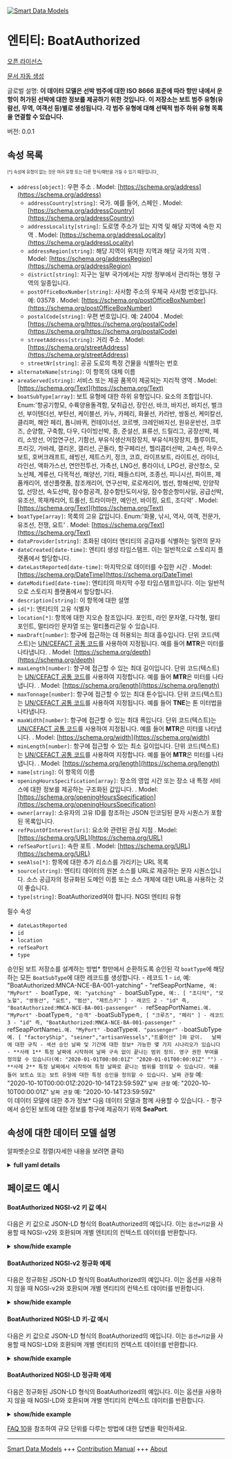 <!-- 10-Header -->  
[![Smart Data Models](https://smartdatamodels.org/wp-content/uploads/2022/01/SmartDataModels_logo.png "Logo")](https://smartdatamodels.org)  
엔티티: BoatAuthorized  
===================<!-- /10-Header -->  
<!-- 15-License -->  
[오픈 라이선스](https://github.com/smart-data-models//dataModel.Ports/blob/master/BoatAuthorized/LICENSE.md)  
[문서 자동 생성](https://docs.google.com/presentation/d/e/2PACX-1vTs-Ng5dIAwkg91oTTUdt8ua7woBXhPnwavZ0FxgR8BsAI_Ek3C5q97Nd94HS8KhP-r_quD4H0fgyt3/pub?start=false&loop=false&delayms=3000#slide=id.gb715ace035_0_60)  
<!-- /15-License -->  
<!-- 20-Description -->  
글로벌 설명: **이 데이터 모델은 선박 범주에 대한 ISO 8666 표준에 따라 항만 내에서 운항이 허가된 선박에 대한 정보를 제공하기 위한 것입니다. 이 저장소는 보트 범주 유형(유람선, 무역, 여객선 등)별로 생성됩니다. 각 범주 유형에 대해 선택적 범주 하위 유형 목록을 연결할 수 있습니다.**  
버전: 0.0.1  
<!-- /20-Description -->  
<!-- 30-PropertiesList -->  

## 속성 목록  

<sup><sub>[*] 속성에 유형이 없는 것은 여러 유형 또는 다른 형식/패턴을 가질 수 있기 때문입니다</sub></sup>.  
- `address[object]`: 우편 주소  . Model: [https://schema.org/address](https://schema.org/address)	- `addressCountry[string]`: 국가. 예를 들어, 스페인  . Model: [https://schema.org/addressCountry](https://schema.org/addressCountry)  
	- `addressLocality[string]`: 도로명 주소가 있는 지역 및 해당 지역에 속한 지역  . Model: [https://schema.org/addressLocality](https://schema.org/addressLocality)  
	- `addressRegion[string]`: 해당 지역이 위치한 지역과 해당 국가의 지역  . Model: [https://schema.org/addressRegion](https://schema.org/addressRegion)  
	- `district[string]`: 지구는 일부 국가에서는 지방 정부에서 관리하는 행정 구역의 일종입니다.    
	- `postOfficeBoxNumber[string]`: 사서함 주소의 우체국 사서함 번호입니다. 예: 03578  . Model: [https://schema.org/postOfficeBoxNumber](https://schema.org/postOfficeBoxNumber)  
	- `postalCode[string]`: 우편 번호입니다. 예: 24004  . Model: [https://schema.org/https://schema.org/postalCode](https://schema.org/https://schema.org/postalCode)  
	- `streetAddress[string]`: 거리 주소  . Model: [https://schema.org/streetAddress](https://schema.org/streetAddress)  
	- `streetNr[string]`: 공공 도로의 특정 건물을 식별하는 번호    
- `alternateName[string]`: 이 항목의 대체 이름  - `areaServed[string]`: 서비스 또는 제공 품목이 제공되는 지리적 영역  . Model: [https://schema.org/Text](https://schema.org/Text)- `boatSubType[array]`: 보트 유형에 대한 하위 유형입니다. 요소의 조합입니다. Enum:'항공기항모, 수륙양용돌격함, 닻취급선, 장인선, 바크, 바지선, 바지선, 벌크선, 부이텐더선, 부탄선, 케이블선, 카누, 카페리, 화물선, 카라반, 쌍동선, 케미칼선, 클리퍼, 해안 페리, 톱니바퀴, 컨테이너선, 코르벳, 크레인바지선, 원유운반선, 크루즈, 순양함, 구축함, 다우, 다이빙선박, 종, 준설선, 표류선, 드릴리그, 공장선박, 페리, 소방선, 어업연구선, 기함선, 부유식생산저장장치, 부유식저장장치, 플루이트, 프리깃, 가바레, 갤리온, 갤리선, 곤돌라, 항구페리선, 헬리콥터선박, 고속선, 하우스보트, 호버크래프트, 쇄빙선, 제트스키, 정크, 코흐, 라이프보트, 라이트선, 라이너, 라인선, 액화가스선, 연안전투선, 가축선, LNG선, 롱라이너, LPG선, 광산청소, 모노선체, 계류선, 다목적선, 해양선, 기타, 패들스티머, 조종선, 피니시선, 파이프, 제품캐리어, 생산플랫폼, 참조캐리어, 연구선박, 로로캐리어, 범선, 항해선박, 인양작업, 선망선, 속도선박, 잠수함공격, 잠수함탄도미사일, 잠수함순항미사일, 공급선박, 유조선, 목재캐리어, 트롤선, 트라이마란, 예인선, 바이킹, 요트, 조디악'  . Model: [https://schema.org/Text](https://schema.org/Text)- `boatType[array]`: 목록의 고유 값입니다. Enum:'화물, 낚시, 역사, 여객, 전문가, 유조선, 전쟁, 요트'  . Model: [https://schema.org/Text](https://schema.org/Text)- `dataProvider[string]`: 조화된 데이터 엔티티의 공급자를 식별하는 일련의 문자  - `dateCreated[date-time]`: 엔티티 생성 타임스탬프. 이는 일반적으로 스토리지 플랫폼에서 할당합니다.  - `dateLastReported[date-time]`: 마지막으로 데이터를 수집한 시간  . Model: [https://schema.org/DateTime](https://schema.org/DateTime)- `dateModified[date-time]`: 엔티티의 마지막 수정 타임스탬프입니다. 이는 일반적으로 스토리지 플랫폼에서 할당합니다.  - `description[string]`: 이 항목에 대한 설명  - `id[*]`: 엔티티의 고유 식별자  - `location[*]`: 항목에 대한 지오숀 참조입니다. 포인트, 라인 문자열, 다각형, 멀티포인트, 멀티라인 문자열 또는 멀티폴리곤일 수 있습니다.  - `maxDraft[number]`: 항구에 접근하는 데 허용되는 최대 흘수입니다. 단위 코드(텍스트)는 [UN/CEFACT 공통 코드](http://wiki.goodrelations-vocabulary.org/Documentation/UN/CEFACT_Common_Codes)를 사용하여 지정됩니다. 예를 들어 **MTR**은 미터를 나타냅니다.  . Model: [https://schema.org/depth](https://schema.org/depth)- `maxLength[number]`: 항구에 접근할 수 있는 최대 길이입니다. 단위 코드(텍스트)는 [UN/CEFACT 공통 코드](http://wiki.goodrelations-vocabulary.org/Documentation/UN/CEFACT_Common_Codes)를 사용하여 지정합니다. 예를 들어 **MTR**은 미터를 나타냅니다.  . Model: [https://schema.org/length](https://schema.org/length)- `maxTonnage[number]`: 항구에 접근할 수 있는 최대 톤수입니다. 단위 코드(텍스트)는 [UN/CEFACT 공통 코드](http://wiki.goodrelations-vocabulary.org/Documentation/UN/CEFACT_Common_Codes)를 사용하여 지정됩니다. 예를 들어 **TNE**는 톤 미터법을 나타냅니다.  - `maxWidth[number]`: 항구에 접근할 수 있는 최대 폭입니다. 단위 코드(텍스트)는 [UN/CEFACT 공통 코드](http://wiki.goodrelations-vocabulary.org/Documentation/UN/CEFACT_Common_Codes)를 사용하여 지정됩니다. 예를 들어 **MTR**은 미터를 나타냅니다.  . Model: [https://schema.org/width](https://schema.org/width)- `minLength[number]`: 항구에 접근할 수 있는 최소 길이입니다. 단위 코드(텍스트)는 [UN/CEFACT 공통 코드](http://wiki.goodrelations-vocabulary.org/Documentation/UN/CEFACT_Common_Codes)를 사용하여 지정합니다. 예를 들어 **MTR**은 미터를 나타냅니다.  . Model: [https://schema.org/length](https://schema.org/length)- `name[string]`: 이 항목의 이름  - `openingHoursSpecification[array]`: 장소의 영업 시간 또는 장소 내 특정 서비스에 대한 정보를 제공하는 구조화된 값입니다.  . Model: [https://schema.org/openingHoursSpecification](https://schema.org/openingHoursSpecification)- `owner[array]`: 소유자의 고유 ID를 참조하는 JSON 인코딩된 문자 시퀀스가 포함된 목록입니다.  - `refPointOfInterest[uri]`: 요소와 관련된 관심 지점  . Model: [https://schema.org/URL](https://schema.org/URL)- `refSeaPort[uri]`: 속한 포트  . Model: [https://schema.org/URL](https://schema.org/URL)- `seeAlso[*]`: 항목에 대한 추가 리소스를 가리키는 URL 목록  - `source[string]`: 엔티티 데이터의 원본 소스를 URL로 제공하는 문자 시퀀스입니다. 소스 공급자의 정규화된 도메인 이름 또는 소스 개체에 대한 URL을 사용하는 것이 좋습니다.  - `type[string]`: BoatAuthorized여야 합니다. NGSI 엔티티 유형  <!-- /30-PropertiesList -->  
<!-- 35-RequiredProperties -->  
필수 속성  
- `dateLastReported`  - `id`  - `location`  - `refSeaPort`  - `type`  <!-- /35-RequiredProperties -->  
<!-- 40-RequiredProperties -->  
승인된 보트 저장소를 설계하는 방법* 항만에서 순환하도록 승인된 각 `boatType`에 해당하는 모든 `BoatSubType`에 대한 레코드를 생성합니다. - 레코드 1 - `id`, 예: "BoatAuthorized:MNCA-NCE-BA-001-yatching" - "refSeapPortName`, 예: "MyPort" - `boatType`, 예: "yatching" - `boatSubType`, 예:. [ "조디악", "모노헐", "쌍동선", "요트", "범선", "제트스키" ] - 레코드 2 - "id" 즉, "BoatAuthorized:MNCA-NCE-BA-001-passenger" - `refSeapPortName` i.예. "MyPort" - `boatType` 즉, "승객" - `boatSubType` 즉, [ "크루즈", "페리" ] - 레코드 3 - "id" 즉, "BoatAuthorized:MNCA-NCE-BA-001-passenger" - `refSeapPortName` i.예. "MyPort" - `boatType` 예. "passenger" - `boatSubType` 예. [ "factoryShip", "seiner","artisanVessels","트롤어선" ]와 같이.  
날짜에 대한 규칙 - 섹션 승인 날짜 및 기간에 대한 정보* 가능한 몇 가지 시나리오가 있습니다 - **사례 1** 특정 날짜에 시작하여 날짜 구속 없이 끝나는 범위 정의. 영구 권한 부여를 정의할 수 있습니다(예: "2020-01-01T00:00:01Z" "2020-01-01T00:00:01Z" "") - **사례 2** 특정 날짜에서 시작하여 특정 날짜로 끝나는 범위를 정의할 수 있습니다. 예를 들어 보트쇼 또는 보트 유형에 대한 특정 승인을 정의할 수 있습니다. 날짜 관찰` 예: "2020-10-10T00:00:01Z:2020-10-14T23:59:59Z" `날짜 관찰` 예: "2020-10-10T00:00:01Z" `날짜 관찰` 예: "2020-10-14T23:59:59Z"  
이 데이터 모델에 대한 추가 정보* 다음 데이터 모델과 함께 사용할 수 있습니다. - 항구에서 승인된 보트에 대한 정보를 항구에 제공하기 위해 **SeaPort**.  
<!-- /40-RequiredProperties -->  
<!-- 50-DataModelHeader -->  
## 속성에 대한 데이터 모델 설명  
알파벳순으로 정렬(자세한 내용을 보려면 클릭)  
<!-- /50-DataModelHeader -->  
<!-- 60-ModelYaml -->  
<details><summary><strong>full yaml details</strong></summary>    
```yaml  
BoatAuthorized:    
  description: 'The data model is intended to provide information on the boats authorized to operate within the port according to the ISO 8666 standard for Boat Category. This repository is created by type of category of boat (pleasure craft, trade, passengers, ...). For each type of category, a list of optional subtypes of category can be associated.'    
  properties:    
    address:    
      description: The mailing address    
      properties:    
        addressCountry:    
          description: 'The country. For example, Spain'    
          type: string    
          x-ngsi:    
            model: https://schema.org/addressCountry    
            type: Property    
        addressLocality:    
          description: 'The locality in which the street address is, and which is in the region'    
          type: string    
          x-ngsi:    
            model: https://schema.org/addressLocality    
            type: Property    
        addressRegion:    
          description: 'The region in which the locality is, and which is in the country'    
          type: string    
          x-ngsi:    
            model: https://schema.org/addressRegion    
            type: Property    
        district:    
          description: 'A district is a type of administrative division that, in some countries, is managed by the local government'    
          type: string    
          x-ngsi:    
            type: Property    
        postOfficeBoxNumber:    
          description: 'The post office box number for PO box addresses. For example, 03578'    
          type: string    
          x-ngsi:    
            model: https://schema.org/postOfficeBoxNumber    
            type: Property    
        postalCode:    
          description: 'The postal code. For example, 24004'    
          type: string    
          x-ngsi:    
            model: https://schema.org/https://schema.org/postalCode    
            type: Property    
        streetAddress:    
          description: The street address    
          type: string    
          x-ngsi:    
            model: https://schema.org/streetAddress    
            type: Property    
        streetNr:    
          description: Number identifying a specific property on a public street    
          type: string    
          x-ngsi:    
            type: Property    
      type: object    
      x-ngsi:    
        model: https://schema.org/address    
        type: Property    
    alternateName:    
      description: An alternative name for this item    
      type: string    
      x-ngsi:    
        type: Property    
    areaServed:    
      description: The geographic area where a service or offered item is provided    
      type: string    
      x-ngsi:    
        model: https://schema.org/Text    
        type: Property    
    boatSubType:    
      description: 'Sub Type for a boatType. A combination of the elements. Enum:''aircraftCarrier, amphibiousAssaultShip, anchorHandlingVessel, artisanVessel, bac, barge, bargeCarrier, bulkCarrier, buoyTenderBoat, butaneCarrier, cableLayer, canoe, caravel, cargoCarrier, carrack, catamaran, chemicalCarrier, clipper, coastalFerry, cog, containerCarrier, corvette, craneBarge, crudeCarrier, cruise, cruiser, destroyer, dhow, divingVessel, djong, dredger, drifter, drillRig, factoryShip, ferry, fireBoat, fisheriesResearchVessel, flagshipBoat, floatingProductionStorageUnit, floatingStorageUnit, fluyt, frigate, gabare, galleon, galley, gondola, harbourFerry, helicopterCarrier, highSpeedVessel, houseBoat, hovercraft, iceBreakerShip, jetSki, junk, koch, lifeBoat, lightShip, liner, lineVessel, LiquefiedGasCarrier, littoralCombatShip, livestockCarrier, lngCarrier, longLiner, lpgCarrier, mineSweeping, monoHull, mooringBoat, multipurposeVessel, oceanographicBoat, other, paddleSteamer, pilotBoat, pinisi, pipeLayer, productCarrier, productionPlatform, referCarrier, researchVessel, roroCarrier, sailboat, sailingShip, salvageOperation, seiner, speedBoat, submarineAttack, submarineBallisticMissile, submarineCruiseMissile, supplyShip, tanker, timberCarrier, trawler, trimaran, tugBoat, viking, yacht, zodiac'''    
      items:    
        enum:    
          - aircraftCarrier    
          - amphibiousAssaultShip    
          - anchorHandlingVessel    
          - artisanVessel    
          - bac    
          - barge    
          - bargeCarrier    
          - bulkCarrier    
          - buoyTenderBoat    
          - butaneCarrier    
          - cableLayer    
          - canoe    
          - caravel    
          - cargoCarrier    
          - carrack    
          - catamaran    
          - chemicalCarrier    
          - clipper    
          - coastalFerry    
          - cog    
          - containerCarrier    
          - corvette    
          - craneBarge    
          - crudeCarrier    
          - cruise    
          - cruiser    
          - destroyer    
          - dhow    
          - divingVessel    
          - djong    
          - dredger    
          - drifter    
          - drillRig    
          - factoryShip    
          - ferry    
          - fireBoat    
          - fisheriesResearchVessel    
          - flagshipBoat    
          - floatingProductionStorageUnit    
          - floatingStorageUnit    
          - fluyt    
          - frigate    
          - gabare    
          - galleon    
          - galley    
          - gondola    
          - harbourFerry    
          - helicopterCarrier    
          - highSpeedVessel    
          - houseBoat    
          - hovercraft    
          - iceBreakerShip    
          - jetSki    
          - junk    
          - koch    
          - lifeBoat    
          - lightShip    
          - liner    
          - lineVessel    
          - LiquefiedGasCarrier    
          - littoralCombatShip    
          - livestockCarrier    
          - lngCarrier    
          - longLiner    
          - lpgCarrier    
          - mineSweeping    
          - monoHull    
          - mooringBoat    
          - multipurposeVessel    
          - oceanographicBoat    
          - other    
          - paddleSteamer    
          - pilotBoat    
          - pinisi    
          - pipeLayer    
          - productCarrier    
          - productionPlatform    
          - referCarrier    
          - researchVessel    
          - roroCarrier    
          - sailboat    
          - sailingShip    
          - salvageOperation    
          - seiner    
          - speedBoat    
          - submarineAttack    
          - submarineBallisticMissile    
          - submarineCruiseMissile    
          - supplyShip    
          - tanker    
          - timberCarrier    
          - trawler    
          - trimaran    
          - tugBoat    
          - viking    
          - yacht    
          - zodiac    
        type: string    
      type: array    
      x-ngsi:    
        model: https://schema.org/Text    
        type: Property    
    boatType:    
      description: 'A unique value of the list. Enum:''cargo, fishing, historic, passenger, specialist, Tanker, war, yachting'''    
      items:    
        enum:    
          - cargo    
          - fishing    
          - historic    
          - passenger    
          - specialist    
          - Tanker    
          - war    
          - yachting    
        type: string    
      type: array    
      x-ngsi:    
        model: https://schema.org/Text    
        type: Property    
    dataProvider:    
      description: A sequence of characters identifying the provider of the harmonised data entity    
      type: string    
      x-ngsi:    
        type: Property    
    dateCreated:    
      description: Entity creation timestamp. This will usually be allocated by the storage platform    
      format: date-time    
      type: string    
      x-ngsi:    
        type: Property    
    dateLastReported:    
      description: Last time data were gathered    
      format: date-time    
      type: string    
      x-ngsi:    
        model: https://schema.org/DateTime    
        type: Property    
    dateModified:    
      description: Timestamp of the last modification of the entity. This will usually be allocated by the storage platform    
      format: date-time    
      type: string    
      x-ngsi:    
        type: Property    
    description:    
      description: A description of this item    
      type: string    
      x-ngsi:    
        type: Property    
    id:    
      anyOf:    
        - description: Identifier format of any NGSI entity    
          maxLength: 256    
          minLength: 1    
          pattern: ^[\w\-\.\{\}\$\+\*\[\]`|~^@!,:\\]+$    
          type: string    
          x-ngsi:    
            type: Property    
        - description: Identifier format of any NGSI entity    
          format: uri    
          type: string    
          x-ngsi:    
            type: Property    
      description: Unique identifier of the entity    
      x-ngsi:    
        type: Property    
    location:    
      description: 'Geojson reference to the item. It can be Point, LineString, Polygon, MultiPoint, MultiLineString or MultiPolygon'    
      oneOf:    
        - description: Geojson reference to the item. Point    
          properties:    
            bbox:    
              items:    
                type: number    
              minItems: 4    
              type: array    
            coordinates:    
              items:    
                type: number    
              minItems: 2    
              type: array    
            type:    
              enum:    
                - Point    
              type: string    
          required:    
            - type    
            - coordinates    
          title: GeoJSON Point    
          type: object    
          x-ngsi:    
            type: GeoProperty    
        - description: Geojson reference to the item. LineString    
          properties:    
            bbox:    
              items:    
                type: number    
              minItems: 4    
              type: array    
            coordinates:    
              items:    
                items:    
                  type: number    
                minItems: 2    
                type: array    
              minItems: 2    
              type: array    
            type:    
              enum:    
                - LineString    
              type: string    
          required:    
            - type    
            - coordinates    
          title: GeoJSON LineString    
          type: object    
          x-ngsi:    
            type: GeoProperty    
        - description: Geojson reference to the item. Polygon    
          properties:    
            bbox:    
              items:    
                type: number    
              minItems: 4    
              type: array    
            coordinates:    
              items:    
                items:    
                  items:    
                    type: number    
                  minItems: 2    
                  type: array    
                minItems: 4    
                type: array    
              type: array    
            type:    
              enum:    
                - Polygon    
              type: string    
          required:    
            - type    
            - coordinates    
          title: GeoJSON Polygon    
          type: object    
          x-ngsi:    
            type: GeoProperty    
        - description: Geojson reference to the item. MultiPoint    
          properties:    
            bbox:    
              items:    
                type: number    
              minItems: 4    
              type: array    
            coordinates:    
              items:    
                items:    
                  type: number    
                minItems: 2    
                type: array    
              type: array    
            type:    
              enum:    
                - MultiPoint    
              type: string    
          required:    
            - type    
            - coordinates    
          title: GeoJSON MultiPoint    
          type: object    
          x-ngsi:    
            type: GeoProperty    
        - description: Geojson reference to the item. MultiLineString    
          properties:    
            bbox:    
              items:    
                type: number    
              minItems: 4    
              type: array    
            coordinates:    
              items:    
                items:    
                  items:    
                    type: number    
                  minItems: 2    
                  type: array    
                minItems: 2    
                type: array    
              type: array    
            type:    
              enum:    
                - MultiLineString    
              type: string    
          required:    
            - type    
            - coordinates    
          title: GeoJSON MultiLineString    
          type: object    
          x-ngsi:    
            type: GeoProperty    
        - description: Geojson reference to the item. MultiLineString    
          properties:    
            bbox:    
              items:    
                type: number    
              minItems: 4    
              type: array    
            coordinates:    
              items:    
                items:    
                  items:    
                    items:    
                      type: number    
                    minItems: 2    
                    type: array    
                  minItems: 4    
                  type: array    
                type: array    
              type: array    
            type:    
              enum:    
                - MultiPolygon    
              type: string    
          required:    
            - type    
            - coordinates    
          title: GeoJSON MultiPolygon    
          type: object    
          x-ngsi:    
            type: GeoProperty    
      x-ngsi:    
        type: GeoProperty    
    maxDraft:    
      description: 'Maximum draft allowed to access the harbor. The unit code (text) is given using the [UN/CEFACT Common Codes](http://wiki.goodrelations-vocabulary.org/Documentation/UN/CEFACT_Common_Codes) . For instance, **MTR** represents Meter'    
      minimum: 0    
      type: number    
      x-ngsi:    
        model: https://schema.org/depth    
        type: Property    
        units: meters    
    maxLength:    
      description: 'Maximum length allowed to access the harbor. The unit code (text) is given using the [UN/CEFACT Common Codes](http://wiki.goodrelations-vocabulary.org/Documentation/UN/CEFACT_Common_Codes). For instance, **MTR** represents Meter'    
      minimum: 0    
      type: number    
      x-ngsi:    
        model: https://schema.org/length    
        type: Property    
        units: meters    
    maxTonnage:    
      description: 'Maximum tonnage authorized to access the harbor. The unit code (text) is given using the [UN/CEFACT Common Codes](http://wiki.goodrelations-vocabulary.org/Documentation/UN/CEFACT_Common_Codes) . For instance, **TNE** represents Tonne Metric'    
      minimum: 0    
      type: number    
      x-ngsi:    
        type: Property    
        units: Tons    
    maxWidth:    
      description: 'Maximum width allowed to access the harbor. The unit code (text) is given using the [UN/CEFACT Common Codes](http://wiki.goodrelations-vocabulary.org/Documentation/UN/CEFACT_Common_Codes) . For instance, **MTR** represents Meter'    
      minimum: 0    
      type: number    
      x-ngsi:    
        model: https://schema.org/width    
        type: Property    
        units: meters    
    minLength:    
      description: 'Minimum length allowed to access the harbor. The unit code (text) is given using the [UN/CEFACT Common Codes](http://wiki.goodrelations-vocabulary.org/Documentation/UN/CEFACT_Common_Codes). For instance, **MTR** represents Meter'    
      minimum: 0    
      type: number    
      x-ngsi:    
        model: https://schema.org/length    
        type: Property    
        units: meters    
    name:    
      description: The name of this item    
      type: string    
      x-ngsi:    
        type: Property    
    openingHoursSpecification:    
      description: A structured value providing information about the opening hours of a place or a certain service inside a place    
      items:    
        properties:    
          closes:    
            description: ' 	The closing hour of the place or service on the given day(s) of the week'    
            format: time    
            type: string    
            x-ngsi:    
              type: Property    
          dayOfWeek:    
            anyOf:    
              - description: Array of days of the week    
                enum:    
                  - Monday    
                  - Tuesday    
                  - Wednesday    
                  - Thursday    
                  - Friday    
                  - Saturday    
                  - Sunday    
                  - PublicHolidays    
                type: string    
                x-ngsi:    
                  type: Property    
              - description: Array of days of the week    
                enum:    
                  - https://schema.org/Monday    
                  - https://schema.org/Tuesday    
                  - https://schema.org/Wednesday    
                  - https://schema.org/Thursday    
                  - https://schema.org/Friday    
                  - https://schema.org/Saturday    
                  - https://schema.org/Sunday    
                  - https://schema.org/PublicHolidays    
                type: string    
                x-ngsi:    
                  type: Property    
            description: 'The day of the week for which these opening hours are valid. URLs from GoodRelations (http://purl.org/goodrelations/v1) are used (for Monday, Tuesday, Wednesday, Thursday, Friday, Saturday, Sunday plus a special entry for PublicHolidays)'    
            type: string    
            x-ngsi:    
              model: http://schema.org/dayOfWeek    
              type: Property    
          opens:    
            description: The opening hour of the place or service on the given day(s) of the week    
            format: time    
            type: string    
            x-ngsi:    
              type: Property    
          validFrom:    
            anyOf:    
              - description: ""    
                format: date    
                type: string    
                x-ngsi:    
                  model: http://schema.org/Date    
                  type: Property    
              - description: ""    
                format: date-time    
                type: string    
                x-ngsi:    
                  model: http://schema.org/DateTime    
                  type: Property    
            description: 'The date when the item becomes valid. A date value in the form CCYY-MM-DD or a combination of date and time of day in the form [-]CCYY-MM-DDThh:mm:ss[Z|(+|-)hh:mm] in ISO 8601 date format'    
            x-ngsi:    
              type: Property    
          validThrough:    
            anyOf:    
              - description: ""    
                format: date    
                type: string    
                x-ngsi:    
                  model: http://schema.org/Date    
                  type: Property    
              - description: ""    
                format: date-time    
                type: string    
                x-ngsi:    
                  model: http://schema.org/DateTime    
                  type: Property    
            description: 'The date after when the item is not valid. For example the end of an offer, salary period, or a period of opening hours. A date value in the form CCYY-MM-DD or a combination of date and time of day in the form [-]CCYY-MM-DDThh:mm:ss[Z|(+|-)hh:mm] in ISO 8601 date format'    
            type: string    
            x-ngsi:    
              type: Property    
        type: object    
      minItems: 1    
      type: array    
      x-ngsi:    
        model: https://schema.org/openingHoursSpecification    
        type: Property    
    owner:    
      description: A List containing a JSON encoded sequence of characters referencing the unique Ids of the owner(s)    
      items:    
        anyOf:    
          - description: Identifier format of any NGSI entity    
            maxLength: 256    
            minLength: 1    
            pattern: ^[\w\-\.\{\}\$\+\*\[\]`|~^@!,:\\]+$    
            type: string    
            x-ngsi:    
              type: Property    
          - description: Identifier format of any NGSI entity    
            format: uri    
            type: string    
            x-ngsi:    
              type: Property    
        description: Unique identifier of the entity    
        x-ngsi:    
          type: Property    
      type: array    
      x-ngsi:    
        type: Property    
    refPointOfInterest:    
      description: Point of Interest that the element has relation to    
      format: uri    
      type: string    
      x-ngsi:    
        model: https://schema.org/URL    
        type: Relationship    
    refSeaPort:    
      description: Port that belongs to    
      format: uri    
      type: string    
      x-ngsi:    
        model: https://schema.org/URL    
        type: Relationship    
    seeAlso:    
      description: list of uri pointing to additional resources about the item    
      oneOf:    
        - items:    
            format: uri    
            type: string    
          minItems: 1    
          type: array    
        - format: uri    
          type: string    
      x-ngsi:    
        type: Property    
    source:    
      description: 'A sequence of characters giving the original source of the entity data as a URL. Recommended to be the fully qualified domain name of the source provider, or the URL to the source object'    
      type: string    
      x-ngsi:    
        type: Property    
    type:    
      description: It has to be BoatAuthorized. NGSI Entity type    
      enum:    
        - BoatAuthorized    
      type: string    
      x-ngsi:    
        type: Property    
  required:    
    - id    
    - type    
    - location    
    - dateLastReported    
    - refSeaPort    
  type: object    
  x-derived-from: ""    
  x-disclaimer: 'Redistribution and use in source and binary forms, with or without modification, are permitted  provided that the license conditions are met. Copyleft (c) 2022 Contributors to Smart Data Models Program'    
  x-license-url: https://github.com/smart-data-models/dataModel.Ports/blob/master/BoatAuthorized/LICENSE.md    
  x-model-schema: https://smart-data-models.github.io/dataModel.Ports/BoatAuthorized/schema.json    
  x-model-tags: ""    
  x-version: 0.0.1    
```  
</details>    
<!-- /60-ModelYaml -->  
<!-- 70-MiddleNotes -->  
<!-- /70-MiddleNotes -->  
<!-- 80-Examples -->  
## 페이로드 예시  
#### BoatAuthorized NGSI-v2 키 값 예시  
다음은 키 값으로 JSON-LD 형식의 BoatAuthorized의 예입니다. 이는 `옵션=키값`을 사용할 때 NGSI-v2와 호환되며 개별 엔티티의 컨텍스트 데이터를 반환합니다.  
<details><summary><strong>show/hide example</strong></summary>    
```json  
{  
  "id": "urn:ngsi-ld:BoatAuthorized:BoatAuthorized:MNCA-NCE-BA-001-yatching",  
  "type": "BoatAuthorized",  
  "name": "Riviera-Port-NCE-BA-001-yatching",  
  "alternateName": "Riviera Port - Autorized Boats in the port",  
  "description": "List of Type and SubType of boats authorized to move and moor in the harbor",  
  "seeAlso": "https://ccinicecotedazur/docs/port-nice_z-card_2015",  
  "areaServed": "Nice Port",  
  "dateObserved": "2020-01-01T00:00:01Z",  
  "refSeaPort": "urn:ngsi-ld:SeaPort:Riviera-Port-NCE-SP-001",  
  "refBoatType": "yatching",  
  "refBoatSubType": [  
    "monoHull",  
    "catamaran",  
    "yacht",  
    "sailboat",  
    "jetSki"  
  ],  
  "openingHoursSpecification": [  
    {  
      "dayOfWeek": "Monday",  
      "opens": "07:00:00",  
      "closes": "20:00:00",  
      "validFrom": "2021-01-01T00:00:00",  
      "validThrough": "2021-12-31T23:59:59"  
    },  
    {  
      "dayOfWeek": "Tuesday",  
      "opens": "07:00:00",  
      "closes": "20:00:00",  
      "validFrom": "2021-01-01T00:00:00",  
      "validThrough": "2021-12-31T23:59:59"  
    },  
    {  
      "dayOfWeek": "Wednesday",  
      "opens": "07:00:00",  
      "closes": "20:00:00",  
      "validFrom": "2021-01-01T00:00:00",  
      "validThrough": "2021-12-31T23:59:59"  
    },  
    {  
      "dayOfWeek": "Thursday",  
      "opens": "07:00:00",  
      "closes": "20:00:00",  
      "validFrom": "2021-01-01T00:00:00",  
      "validThrough": "2021-12-31T23:59:59"  
    },  
    {  
      "dayOfWeek": "Friday",  
      "opens": "07:00:00",  
      "closes": "20:00:00",  
      "validFrom": "2021-01-01T00:00:00",  
      "validThrough": "2021-12-31T23:59:59"  
    },  
    {  
      "dayOfWeek": "Saturday",  
      "opens": "08:30:00",  
      "closes": "21:00:00",  
      "validFrom": "2021-01-01T00:00:00",  
      "validThrough": "2021-12-31T23:59:59"  
    },  
    {  
      "dayOfWeek": "Sunday",  
      "opens": "08:30:00",  
      "closes": "20:00:00",  
      "validFrom": "2021-01-01T00:00:00",  
      "validThrough": "2021-12-31T23:59:59"  
    },  
    {  
      "dayOfWeek": "PublicHolidays",  
      "opens": "08:30:00",  
      "closes": "19:30:00",  
      "validFrom": "2021-01-01T00:00:00",  
      "validThrough": "2021-12-31T23:59:59"  
    }  
  ],  
  "maxTonnage": 3855,  
  "minLength": 3,  
  "maxLength": 35,  
  "maxWidth": 15,  
  "maxDraft": 6.00,  
  "dateLastReported": "2021-12-31T23:59:59",  
  "location": {  
    "type": "Point",  
    "coordinates": [  
      23,  
      45  
    ]  
  }  
}  
```  
</details>  
#### BoatAuthorized NGSI-v2 정규화 예제  
다음은 정규화된 JSON-LD 형식의 BoatAuthorized의 예입니다. 이는 옵션을 사용하지 않을 때 NGSI-v2와 호환되며 개별 엔티티의 컨텍스트 데이터를 반환합니다.  
<details><summary><strong>show/hide example</strong></summary>    
```json  
{  
  "id": "urn:ngsi-ld:BoatAuthorized:BoatAuthorized:MNCA-NCE-BA-001-yatching",  
  "type": "BoatAuthorized",  
  "name": {  
    "type": "Text",  
    "value": "Riviera-Port-NCE-BA-001-yatching"  
  },  
  "alternateName": {  
    "type": "Text",  
    "value": "Riviera Port - Autorized Boats in the port"  
  },  
  "description": {  
    "type": "Text",  
    "value": "List of Type and SubType of boats authorized to move and moor in the harbor"  
  },  
  "seeAlso": {  
    "type": "Text",  
    "value": "https://ccinicecotedazur/docs/port-nice_z-card_2015"  
  },  
  "areaServed": {  
    "type": "Text",  
    "value": "Nice Port"  
  },  
  "dateObserved": {  
    "type": "DateTime",  
    "value": "2020-01-01T00:00:01Z"  
  },  
  "refSeaPort": {  
    "type": "Relationship",  
    "object": "urn:ngsi-ld:SeaPort:Riviera-Port-NCE-SP-001"  
  },  
  "refBoatType": {  
    "type": "Text",  
    "value": "yatching"  
  },  
  "refBoatSubType": {  
    "type": "array",  
    "value": [  
      "monoHull",  
      "catamaran",  
      "yacht",  
      "sailboat",  
      "jetSki"  
    ]  
  },  
  "openingHoursSpecification": {  
    "type": "StructuredValue",  
    "value": [  
      {  
        "dayOfWeek": "Monday, Tuesday, Wednesday, Thursday, Friday",  
        "opens": "07.00",  
        "closes": "20.00"  
      },  
      {  
        "dayOfWeek": "Saturday",  
        "opens": "08.30",  
        "closes": "21.00"  
      },  
      {  
        "dayOfWeek": "Sunday",  
        "opens": "8.30",  
        "closes": "20.00"  
      },  
      {  
        "dayOfWeek": "PublicHolidays",  
        "opens": "8.30",  
        "closes": "19.30"  
      }  
    ],  
    "validFrom": "-01-01",  
    "validThrough": "-31-12"  
  },  
  "maxTonnage": {  
    "type": "Number",  
    "value": 3855  
  },  
  "minLength": {  
    "type": "Number",  
    "value": 3  
  },  
  "maxLength": {  
    "type": "Number",  
    "value": 35  
  },  
  "maxWidth": {  
    "type": "Number",  
    "value": 15  
  },  
  "maxDraft": {  
    "type": "Number",  
    "value": 6.00  
  }  
}  
```  
</details>  
#### BoatAuthorized NGSI-LD 키-값 예시  
다음은 키 값으로 JSON-LD 형식의 BoatAuthorized의 예입니다. 이는 `옵션=키값`을 사용할 때 NGSI-LD와 호환되며 개별 엔티티의 컨텍스트 데이터를 반환합니다.  
<details><summary><strong>show/hide example</strong></summary>    
```json  
{  
    "id": "urn:ngsi-ld:BoatAuthorized:BoatAuthorized:MNCA-NCE-BA-001-yatching",  
    "type": "BoatAuthorized",  
    "alternateName": "Riviera Port - Autorized Boats in the port",  
    "areaServed": "Nice Port",  
    "dateLastReported": "2021-12-31T23:59:59",  
    "dateObserved": "2020-01-01T00:00:01Z",  
    "description": "List of Type and SubType of boats authorized to move and moor in the harbor",  
    "location": {  
        "type": "Point",  
        "coordinates": [  
            23,  
            45  
        ]  
    },  
    "maxDraft": 6.0,  
    "maxLength": 35,  
    "maxTonnage": 3855,  
    "maxWidth": 15,  
    "minLength": 3,  
    "name": "Riviera-Port-NCE-BA-001-yatching",  
    "openingHoursSpecification": [  
        {  
            "dayOfWeek": "Monday",  
            "opens": "07:00:00",  
            "closes": "20:00:00",  
            "validFrom": "2021-01-01T00:00:00",  
            "validThrough": "2021-12-31T23:59:59"  
        },  
        {  
            "dayOfWeek": "Tuesday",  
            "opens": "07:00:00",  
            "closes": "20:00:00",  
            "validFrom": "2021-01-01T00:00:00",  
            "validThrough": "2021-12-31T23:59:59"  
        },  
        {  
            "dayOfWeek": "Wednesday",  
            "opens": "07:00:00",  
            "closes": "20:00:00",  
            "validFrom": "2021-01-01T00:00:00",  
            "validThrough": "2021-12-31T23:59:59"  
        },  
        {  
            "dayOfWeek": "Thursday",  
            "opens": "07:00:00",  
            "closes": "20:00:00",  
            "validFrom": "2021-01-01T00:00:00",  
            "validThrough": "2021-12-31T23:59:59"  
        },  
        {  
            "dayOfWeek": "Friday",  
            "opens": "07:00:00",  
            "closes": "20:00:00",  
            "validFrom": "2021-01-01T00:00:00",  
            "validThrough": "2021-12-31T23:59:59"  
        },  
        {  
            "dayOfWeek": "Saturday",  
            "opens": "08:30:00",  
            "closes": "21:00:00",  
            "validFrom": "2021-01-01T00:00:00",  
            "validThrough": "2021-12-31T23:59:59"  
        },  
        {  
            "dayOfWeek": "Sunday",  
            "opens": "08:30:00",  
            "closes": "20:00:00",  
            "validFrom": "2021-01-01T00:00:00",  
            "validThrough": "2021-12-31T23:59:59"  
        },  
        {  
            "dayOfWeek": "PublicHolidays",  
            "opens": "08:30:00",  
            "closes": "19:30:00",  
            "validFrom": "2021-01-01T00:00:00",  
            "validThrough": "2021-12-31T23:59:59"  
        }  
    ],  
    "refBoatSubType": [  
        "monoHull",  
        "catamaran",  
        "yacht",  
        "sailboat",  
        "jetSki"  
    ],  
    "refBoatType": "yatching",  
    "refSeaPort": "urn:ngsi-ld:SeaPort:Riviera-Port-NCE-SP-001",  
    "seeAlso": "https://ccinicecotedazur/docs/port-nice_z-card_2015",  
    "@context": [  
        "https://raw.githubusercontent.com/smart-data-models/dataModel.Ports/master/context.jsonld"  
    ]  
}  
```  
</details>  
#### BoatAuthorized NGSI-LD 정규화 예제  
다음은 정규화된 JSON-LD 형식의 BoatAuthorized의 예입니다. 이는 옵션을 사용하지 않을 때 NGSI-LD와 호환되며 개별 엔티티의 컨텍스트 데이터를 반환합니다.  
<details><summary><strong>show/hide example</strong></summary>    
```json  
{  
    "id": "urn:ngsi-ld:BoatAuthorized:BoatAuthorized:MNCA-NCE-BA-001-yatching",  
    "type": "BoatAuthorized",  
    "alternateName": {  
        "type": "Property",  
        "value": "Riviera Port - Autorized Boats in the port"  
    },  
    "areaServed": {  
        "type": "Property",  
        "value": "Nice Port"  
    },  
    "dateObserved": {  
        "type": "Property",  
        "value": "2020-01-01T00:00:01Z"  
    },  
    "description": {  
        "type": "Property",  
        "value": "List of Type and SubType of boats authorized to move and moor in the harbor"  
    },  
    "maxDraft": {  
        "type": "Property",  
        "value": 6.0  
    },  
    "maxLength": {  
        "type": "Property",  
        "value": 35  
    },  
    "maxTonnage": {  
        "type": "Property",  
        "value": 3855  
    },  
    "maxWidth": {  
        "type": "Property",  
        "value": 15  
    },  
    "minLength": {  
        "type": "Property",  
        "value": 3  
    },  
    "name": {  
        "type": "Property",  
        "value": "Riviera-Port-NCE-BA-001-yatching"  
    },  
    "openingHoursSpecification": {  
        "type": "object",  
        "value": [  
            {  
                "dayOfWeek": "Monday",  
                "opens": "07:00:00",  
                "closes": "20:00:00",  
                "validFrom": "2021-01-01T00:00:00",  
                "validThrough": "2021-12-31T23:59:59"  
            },  
            {  
                "dayOfWeek": "Tuesday",  
                "opens": "07:00:00",  
                "closes": "20:00:00",  
                "validFrom": "2021-01-01T00:00:00",  
                "validThrough": "2021-12-31T23:59:59"  
            },  
            {  
                "dayOfWeek": "Wednesday",  
                "opens": "07:00:00",  
                "closes": "20:00:00",  
                "validFrom": "2021-01-01T00:00:00",  
                "validThrough": "2021-12-31T23:59:59"  
            },  
            {  
                "dayOfWeek": "Thursday",  
                "opens": "07:00:00",  
                "closes": "20:00:00",  
                "validFrom": "2021-01-01T00:00:00",  
                "validThrough": "2021-12-31T23:59:59"  
            },  
            {  
                "dayOfWeek": "Friday",  
                "opens": "07:00:00",  
                "closes": "20:00:00",  
                "validFrom": "2021-01-01T00:00:00",  
                "validThrough": "2021-12-31T23:59:59"  
            },  
            {  
                "dayOfWeek": "Saturday",  
                "opens": "08:30:00",  
                "closes": "21:00:00",  
                "validFrom": "2021-01-01T00:00:00",  
                "validThrough": "2021-12-31T23:59:59"  
            },  
            {  
                "dayOfWeek": "Sunday",  
                "opens": "08:30:00",  
                "closes": "20:00:00",  
                "validFrom": "2021-01-01T00:00:00",  
                "validThrough": "2021-12-31T23:59:59"  
            },  
            {  
                "dayOfWeek": "PublicHolidays",  
                "opens": "08:30:00",  
                "closes": "19:30:00",  
                "validFrom": "2021-01-01T00:00:00",  
                "validThrough": "2021-12-31T23:59:59"  
            }  
        ]  
    },  
    "refBoatSubType": {  
        "type": "Property",  
        "value": [  
            "monoHull",  
            "catamaran",  
            "yacht",  
            "sailboat",  
            "jetSki"  
        ]  
    },  
    "refBoatType": {  
        "type": "Property",  
        "value": "yatching"  
    },  
    "refSeaPort": {  
        "type": "Relationship",  
        "object": "urn:ngsi-ld:SeaPort:Riviera-Port-NCE-SP-001"  
    },  
    "seeAlso": {  
        "type": "Property",  
        "value": "https://ccinicecotedazur/docs/port-nice_z-card_2015"  
    },  
    "@context": [  
        "https://raw.githubusercontent.com/smart-data-models/dataModel.Ports/master/context.jsonld"  
    ]  
}  
```  
</details><!-- /80-Examples -->  
<!-- 90-FooterNotes -->  
<!-- /90-FooterNotes -->  
<!-- 95-Units -->  
[FAQ 10](https://smartdatamodels.org/index.php/faqs/)을 참조하여 규모 단위를 다루는 방법에 대한 답변을 확인하세요.  
<!-- /95-Units -->  
<!-- 97-LastFooter -->  
---  
[Smart Data Models](https://smartdatamodels.org) +++ [Contribution Manual](https://bit.ly/contribution_manual) +++ [About](https://bit.ly/Introduction_SDM)<!-- /97-LastFooter -->  
